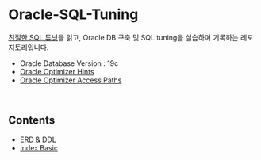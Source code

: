 # Oracle-SQL-Tuning

[친절한 SQL 튜닝](https://product.kyobobook.co.kr/detail/S000001975837)을 읽고, Oracle DB 구축 및 SQL tuning을 실습하며 기록하는 레포지토리입니다.

- Oracle Database Version : 19c
- [Oracle Optimizer Hints](https://docs.oracle.com/en/database/oracle/oracle-database/19/sqlrf/Comments.html#GUID-D316D545-89E2-4D54-977F-FC97815CD62E)
- [Oracle Optimizer Access Paths](https://docs.oracle.com/en/database/oracle/oracle-database/19/tgsql/optimizer-access-paths.html)

<br/>

## Contents

- [ERD & DDL](./ERD/README.md)
- [Index Basic](Index_Basic/README.md)
